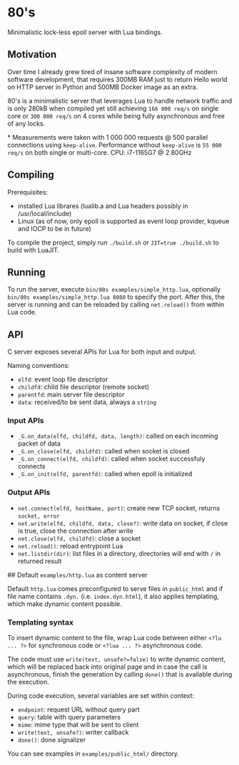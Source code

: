 # 80's

Minimalistic lock-less epoll server with Lua bindings.

## Motivation

Over time I already grew tired of insane software complexity of modern software development, that requires 300MB RAM just to return Hello world on HTTP server in Python and 500MB Docker image as an extra.

80's is a minimalistic server that leverages Lua to handle network traffic and is only 280kB when compiled yet still achieving `166 000 req/s` on single core or `300 000 req/s` on 4 cores while being fully asynchronous and free of any locks.

\* Measurements were taken with 1 000 000 requests @ 500 parallel connections using `keep-alive`. Performance without `keep-alive` is `55 000 req/s` on both single or multi-core. CPU: i7-1165G7 @ 2.80GHz

## Compiling

Prerequisites:
- installed Lua librares (lualib.a and Lua headers possibly in /usr/local/include)
- Linux (as of now, only epoll is supported as event loop provider, kqueue and IOCP to be in future)

To compile the project, simply run `./build.sh` or `JIT=true ./build.sh` to build with LuaJIT.

## Running

To run the server, execute `bin/80s examples/simple_http.lua`, optionally `bin/80s examples/simple_http.lua 8080` to specify the port. After this, the server is running and can be reloaded by calling `net.reload()` from within Lua code.

## API
C server exposes several APIs for Lua for both input and output.

Naming conventions:
- `elfd`: event loop file descriptor
- `childfd`: child file descriptor (remote socket)
- `parentfd`: main server file descriptor
- `data`: received/to be sent data, always a `string`

### Input APIs
- `_G.on_data(elfd, childfd, data, length)`: called on each incoming packet of data
- `_G.on_close(elfd, childfd)`: called when socket is closed
- `_G.on_connect(elfd, childfd)`: called when socket successfuly connects
- `_G.on_init(elfd, parentfd)`: called when epoll is initialized

### Output APIs
- `net.connect(elfd, hostName, port)`: create new TCP socket, returns `socket, error`
- `net.write(elfd, childfd, data, close?)`: write data on socket, if close is true, close the connection after write
- `net.close(elfd, childfd)`: close a socket
- `net.reload()`: reload entrypoint Lua
- `net.listdir(dir)`: list files in a directory, directories will end with `/` in returned result

## Default `examples/http.lua` as content server

Default `http.lua` comes preconfigured to serve files in `public_html` and if file name contains `.dyn.` (i.e. `index.dyn.html`), it also applies templating, which make dynamic content possible.

### Templating syntax
To insert dynamic content to the file, wrap Lua code between either `<?lu ... ?>` for synchronous code or `<?lua ... ?>` asynchronous code.

The code must use `write(text, unsafe?=false)` to write dynamic content, which will be replaced back into original page and in case the call is asynchronous, finish the generation by calling `done()` that is available during the execution.

During code execution, several variables are set within context:
- `endpoint`: request URL without query part
- `query`: table with query parameters
- `mime`: mime type that will be sent to client
- `write(text, unsafe?)`: writer callback
- `done()`: done signalizer

You can see examples in `examples/public_html/` directory.